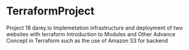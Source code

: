 # TerraformProject
Project 18 darey.io Implemetation infrastructure and deployment of two websites with terraform Introduction to Modules and Other Advance Concept in Terraform such as the use of Amazon S3 for backend
